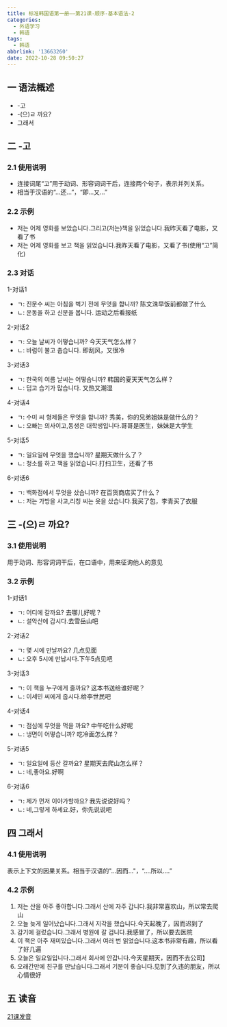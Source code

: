 ```yaml
---
title: 标准韩国语第一册——第21课-顺序-基本语法-2
categories:
  - 外语学习
  - 韩语
tags:
  - 韩语
abbrlink: '13663260'
date: 2022-10-28 09:50:27
---
```

## 一 语法概述

* -고
* -(으)ㄹ 까요?
* 그래서

<!--more-->

## 二 -고

### 2.1 使用说明

* 连接词尾“고”用于动词、形容词词干后，连接两个句子，表示并列关系。
* 相当于汉语的“...还...”，“即...又...”

### 2.2 示例

* 저는 어제 영화를 보았습니다.그리고(저는)책을 읽었습니다.我昨天看了电影，又看了书
* 저는 어제 영화를 보고 책을 읽었습니다.我昨天看了电影，又看了书(使用“고”简化)

### 2.3 对话

1-对话1

* ㄱ: 진문수 씨는 아침을 벅기 전에 무엇을 합니까? 陈文洙早饭前都做了什么
* ㄴ: 운동을 하고 신문을 봅니다. 运动之后看报纸

2-对话2

* ㄱ: 오늘 날씨가 어떻습니까? 今天天气怎么样？
* ㄴ: 바럼이 불고 춥습니다. 即刮风，又很冷

3-对话3

* ㄱ: 한국의 여름 날씨는 어떻습니까? 韩国的夏天天气怎么样？
* ㄴ: 덥고 습기가 많습니다. 又热又潮湿

4-对话4

* ㄱ: 수미 씨 형제들은 무엇을 합니까? 秀美，你的兄弟姐妹是做什么的？
* ㄴ: 오빠는 의사이고,동생은 대학생입니다.哥哥是医生，妹妹是大学生

5-对话5

* ㄱ: 일요일에 무엇을 했습니까? 星期天做什么了？
* ㄴ: 청소를 하고 책을 읽었습니다.打扫卫生，还看了书

6-对话6

* ㄱ: 백화점에서 무엇을 샀습니까? 在百货商店买了什么？
* ㄴ: 저는 가방을 사고,리칭 씨는 옷을 샀습니다.我买了包，李青买了衣服

## 三 -(으)ㄹ 까요?

### 3.1 使用说明

用于动词、形容词词干后，在口语中，用来征询他人的意见

### 3.2 示例

1-对话1

* ㄱ: 어디에 갈까요? 去哪儿好呢？
* ㄴ: 설악산에 갑시다.去雪岳山吧

2-对话2

* ㄱ: 몇 시에 만날까요? 几点见面
* ㄴ: 오후 5시에 만납시다.下午5点见吧

3-对话3

* ㄱ: 이 책을 누구에게 줄까요? 这本书送给谁好呢？
* ㄴ: 이세민 씨에게 줍시다.给李世民吧

4-对话4

* ㄱ: 점심에 무엇을 먹을 까요? 中午吃什么好呢
* ㄴ: 냉면이 어떻습니까? 吃冷面怎么样？

5-对话5

* ㄱ: 일요일에 둥산 갈까요? 星期天去爬山怎么样？
* ㄴ: 네,좋아요.好啊

6-对话6

* ㄱ: 제가 먼저 이야가할까요? 我先说说好吗？
* ㄴ: 네,그렇게 하세요.好，你先说说吧

## 四 그래서

### 4.1 使用说明

表示上下文的因果关系。相当于汉语的"...因而..."，“....所以....”

### 4.2 示例

1. 저는 산을 아주 좋아합니다.그래서 산에 자주 갑니다.我非常喜欢山，所以常去爬山
2. 오늘 늦게 일어났습니다.그래서 지각을 했습니다.今天起晚了，因而迟到了
3. 감기에 걸렀습니다.그래서 병원에 갈 겁니다.我感冒了，所以要去医院
4. 이 책은 아주 재미있습니다.그래서 여러 번 읽었습니다.这本书非常有趣，所以看了好几遍
5. 오늘은 일요일입니다.그래서 회사에 안갑니다.今天星期天，因而不去公司】
6. 오래간만에 친구를 만났습니다.그래서 기분이 좋습니다.见到了久违的朋友，所以心情很好

## 五 读音

[21课发音][1]

[1]: https://biz.cli.im/Pcview?name=https%3A%2F%2Fbiz.cli.im%2Ftest%2FIW485327%3Fcoding%3DIBJKMX%26qrurl%3Dhttp%253A%252F%252Fqr31.cn%252FIBJKMX%26gtype%3D2&time=1